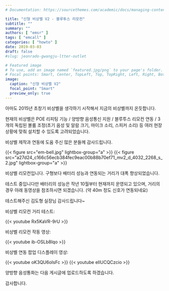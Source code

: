 ```yaml
---
# Documentation: https://sourcethemes.com/academic/docs/managing-content/

title: "신형 비상벨 V2 - 블루투스 리모컨"
subtitle: ""
summary: ""
authors: [ "emsr" ]
tags: [ "emcall" ]
categories: [ "howto" ]
date: 2019-03-03
draft: false
#slug: jeonrado-gwangju-ltter-outlet

# Featured image
# To use, add an image named `featured.jpg/png` to your page's folder.
# Focal points: Smart, Center, TopLeft, Top, TopRight, Left, Right, BottomLeft, Bottom, BottomRight.
image:
  caption: "신형 비상벨 V2"
  focal_point: "Smart"
  preview_only: true
---
```


아마도 2015년 초창기 비상벨을 생각하기 시작해서 지금의 비상벨까지 온듯합니다.

현재의 비상벨은 POE 리피팅 기능 / 양방향 음성통신 지원 / 블루투스 리모컨 연동 / 3개의 독립된 볼륨 조정(초기 음성 및 알람 크기, 마이크 소리, 스피커 소리) 등 여러 현장 상황에 맞춰 설치할 수 있도록 고려되었습니다.

비상벨 제작과 연동에 도움 주신 많은 분들께 감사드립니다.

{{< figure src="em-bell.jpg" lightbox-group="a" >}}
{{< figure src="a27d24_c166c56ecb384fec9eac00b88b70ef71_mv2_d_4032_2268_s_2.jpg" lightbox-group="a" >}}

비상벨 리모컨입니다. 구형보다 배터리 성능과 연동되는 거리가 대폭 향상되었습니다.

테스트 중입니다만 배터리의 성능은 작년 10월부터 현재까지 운영되고 있으며, 거리의 경우 아래 동영상을 참조하시면 되겠습니다. (약 40m 정도 신호가 연동되네요)

테스트해주신 김도형 실장님 감사드립니다~

비상벨 리모컨 거리 테스트:

{{< youtube Rx5KaVR-9rU >}}
&nbsp;

비상벨 리모컨 작동 영상:

{{< youtube ib-OSLb8lqo >}}
&nbsp;

비상벨 연동 팝업 디스플레이 영상:

{{< youtube oK3QU6oIsFc >}}
{{< youtube eIlUCQCzcio >}}
&nbsp;

양방향 음성통화는 다음 게시글에 업로드하도록 하겠습니다.

감사합니다.
